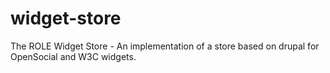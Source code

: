 widget-store
============

The ROLE Widget Store - An implementation of a store based on drupal for OpenSocial and W3C widgets.